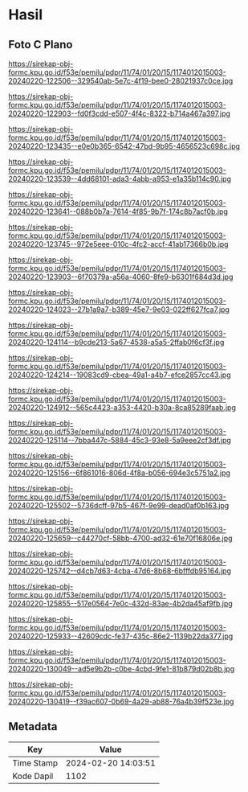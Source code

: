 # Hasil

## Foto C Plano

https://sirekap-obj-formc.kpu.go.id/f53e/pemilu/pdpr/11/74/01/20/15/1174012015003-20240220-122506--329540ab-5e7c-4f19-bee0-28021937c0ce.jpg

https://sirekap-obj-formc.kpu.go.id/f53e/pemilu/pdpr/11/74/01/20/15/1174012015003-20240220-122903--fd0f3cdd-e507-4f4c-8322-b714a467a397.jpg

https://sirekap-obj-formc.kpu.go.id/f53e/pemilu/pdpr/11/74/01/20/15/1174012015003-20240220-123435--e0e0b365-6542-47bd-9b95-4656523c698c.jpg

https://sirekap-obj-formc.kpu.go.id/f53e/pemilu/pdpr/11/74/01/20/15/1174012015003-20240220-123539--4dd68101-ada3-4abb-a953-e1a35b114c90.jpg

https://sirekap-obj-formc.kpu.go.id/f53e/pemilu/pdpr/11/74/01/20/15/1174012015003-20240220-123641--088b0b7a-7614-4f85-9b7f-174c8b7acf0b.jpg

https://sirekap-obj-formc.kpu.go.id/f53e/pemilu/pdpr/11/74/01/20/15/1174012015003-20240220-123745--972e5eee-010c-4fc2-accf-41ab17366b0b.jpg

https://sirekap-obj-formc.kpu.go.id/f53e/pemilu/pdpr/11/74/01/20/15/1174012015003-20240220-123903--6f70379a-a56a-4060-8fe9-b6301f684d3d.jpg

https://sirekap-obj-formc.kpu.go.id/f53e/pemilu/pdpr/11/74/01/20/15/1174012015003-20240220-124023--27b1a9a7-b389-45e7-9e03-022ff627fca7.jpg

https://sirekap-obj-formc.kpu.go.id/f53e/pemilu/pdpr/11/74/01/20/15/1174012015003-20240220-124114--b9cde213-5a67-4538-a5a5-2ffab0f6cf3f.jpg

https://sirekap-obj-formc.kpu.go.id/f53e/pemilu/pdpr/11/74/01/20/15/1174012015003-20240220-124214--19083cd9-cbea-49a1-a4b7-efce2857cc43.jpg

https://sirekap-obj-formc.kpu.go.id/f53e/pemilu/pdpr/11/74/01/20/15/1174012015003-20240220-124912--565c4423-a353-4420-b30a-8ca85289faab.jpg

https://sirekap-obj-formc.kpu.go.id/f53e/pemilu/pdpr/11/74/01/20/15/1174012015003-20240220-125114--7bba447c-5884-45c3-93e8-5a9eee2cf3df.jpg

https://sirekap-obj-formc.kpu.go.id/f53e/pemilu/pdpr/11/74/01/20/15/1174012015003-20240220-125156--6f861016-806d-4f8a-b056-694e3c5751a2.jpg

https://sirekap-obj-formc.kpu.go.id/f53e/pemilu/pdpr/11/74/01/20/15/1174012015003-20240220-125502--5736dcff-97b5-467f-9e99-dead0af0b163.jpg

https://sirekap-obj-formc.kpu.go.id/f53e/pemilu/pdpr/11/74/01/20/15/1174012015003-20240220-125659--c44270cf-58bb-4700-ad32-61e70f16806e.jpg

https://sirekap-obj-formc.kpu.go.id/f53e/pemilu/pdpr/11/74/01/20/15/1174012015003-20240220-125742--d4cb7d63-4cba-47d6-8b68-6bfffdb95164.jpg

https://sirekap-obj-formc.kpu.go.id/f53e/pemilu/pdpr/11/74/01/20/15/1174012015003-20240220-125855--517e0564-7e0c-432d-83ae-4b2da45af9fb.jpg

https://sirekap-obj-formc.kpu.go.id/f53e/pemilu/pdpr/11/74/01/20/15/1174012015003-20240220-125933--42609cdc-fe37-435c-86e2-1139b22da377.jpg

https://sirekap-obj-formc.kpu.go.id/f53e/pemilu/pdpr/11/74/01/20/15/1174012015003-20240220-130049--ad5e9b2b-c0be-4cbd-9fe1-81b879d02b8b.jpg

https://sirekap-obj-formc.kpu.go.id/f53e/pemilu/pdpr/11/74/01/20/15/1174012015003-20240220-130419--f39ac607-0b69-4a29-ab88-76a4b39f523e.jpg


## Metadata

| Key        | Value               |
| ---------- | ------------------- |
| Time Stamp | 2024-02-20 14:03:51 |
| Kode Dapil | 1102                |



